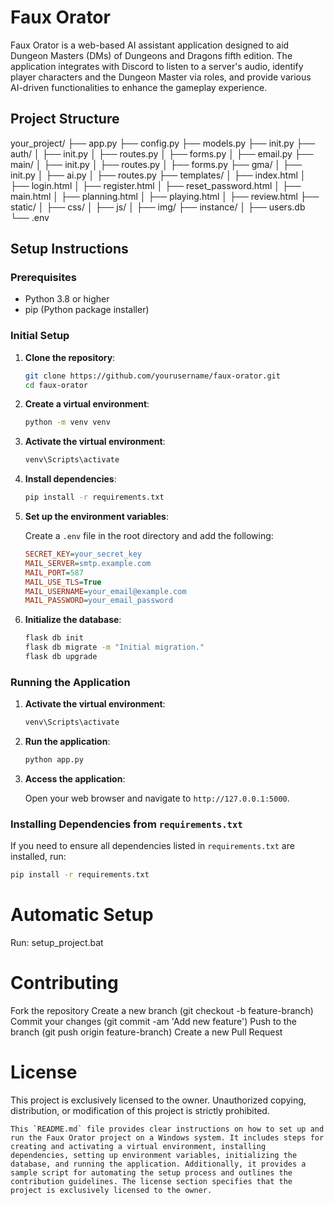 # Faux Orator

Faux Orator is a web-based AI assistant application designed to aid Dungeon Masters (DMs) of Dungeons and Dragons fifth edition. The application integrates with Discord to listen to a server's audio, identify player characters and the Dungeon Master via roles, and provide various AI-driven functionalities to enhance the gameplay experience.

## Project Structure

your_project/
├── app.py
├── config.py
├── models.py
├── init.py
├── auth/
│ ├── init.py
│ ├── routes.py
│ ├── forms.py
│ ├── email.py
├── main/
│ ├── init.py
│ ├── routes.py
│ ├── forms.py
├── gma/
│ ├── init.py
│ ├── ai.py
│ ├── routes.py
├── templates/
│ ├── index.html
│ ├── login.html
│ ├── register.html
│ ├── reset_password.html
│ ├── main.html
│ ├── planning.html
│ ├── playing.html
│ ├── review.html
├── static/
│ ├── css/
│ ├── js/
│ ├── img/
├── instance/
│ ├── users.db
└── .env

## Setup Instructions

### Prerequisites

- Python 3.8 or higher
- pip (Python package installer)

### Initial Setup

1. **Clone the repository**:

   ```bash
   git clone https://github.com/yourusername/faux-orator.git
   cd faux-orator
   ```

2. **Create a virtual environment**:

   ```bash
   python -m venv venv
   ```

3. **Activate the virtual environment**:

   ```cmd
   venv\Scripts\activate
   ```

4. **Install dependencies**:

   ```cmd
   pip install -r requirements.txt
   ```

5. **Set up the environment variables**:

   Create a `.env` file in the root directory and add the following:

   ```ini
   SECRET_KEY=your_secret_key
   MAIL_SERVER=smtp.example.com
   MAIL_PORT=587
   MAIL_USE_TLS=True
   MAIL_USERNAME=your_email@example.com
   MAIL_PASSWORD=your_email_password
   ```

6. **Initialize the database**:

   ```cmd
   flask db init
   flask db migrate -m "Initial migration."
   flask db upgrade
   ```

### Running the Application

1. **Activate the virtual environment**:

   ```cmd
   venv\Scripts\activate
   ```

2. **Run the application**:

   ```cmd
   python app.py
   ```

3. **Access the application**:

   Open your web browser and navigate to `http://127.0.0.1:5000`.

### Installing Dependencies from `requirements.txt`

If you need to ensure all dependencies listed in `requirements.txt` are installed, run:

```cmd
pip install -r requirements.txt
```

# Automatic Setup

Run:
setup_project.bat

# Contributing

Fork the repository
Create a new branch (git checkout -b feature-branch)
Commit your changes (git commit -am 'Add new feature')
Push to the branch (git push origin feature-branch)
Create a new Pull Request

# License

This project is exclusively licensed to the owner. Unauthorized copying, distribution, or modification of this project is strictly prohibited.

```
This `README.md` file provides clear instructions on how to set up and run the Faux Orator project on a Windows system. It includes steps for creating and activating a virtual environment, installing dependencies, setting up environment variables, initializing the database, and running the application. Additionally, it provides a sample script for automating the setup process and outlines the contribution guidelines. The license section specifies that the project is exclusively licensed to the owner.
```
